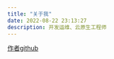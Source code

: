 ```yaml
---
title: "关于我"
date: 2022-08-22 23:13:27
description: 开发运维、云原生工程师
---
```


[作者github](https://github.com/zenkzen)

